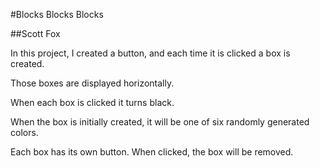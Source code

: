 #Blocks Blocks Blocks

##Scott Fox

In this project, I created a button, and each time it is clicked a box is created.

Those boxes are displayed horizontally.

When each box is clicked it turns black.

When the box is initially created, it will be one of six randomly generated colors.

Each box has its own button. When clicked, the box will be removed.
